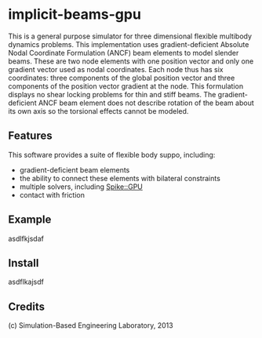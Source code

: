implicit-beams-gpu
====
This is a general purpose simulator for three dimensional flexible multibody dynamics problems. This implementation uses gradient-deficient Absolute Nodal Coordinate Formulation (ANCF) beam elements to model slender beams. These are two node elements with one position vector and only one gradient vector used as nodal coordinates. Each node thus has six coordinates: three components of the global position vector and three components of the position vector gradient at the node. This formulation displays no shear locking problems for thin and stiff beams. The gradient-deficient ANCF beam element does not describe rotation of the beam about its own axis so the torsional effects cannot be modeled.

Features
----
This software provides a suite of flexible body suppo, including:
- gradient-deficient beam elements
- the ability to connect these elements with bilateral constraints
- multiple solvers, including [Spike::GPU](http://spikegpu.sbel.org)
- contact with friction

Example
----
asdlfkjsdaf

Install
----
asdflkajsdf

Credits
----
(c) Simulation-Based Engineering Laboratory, 2013
